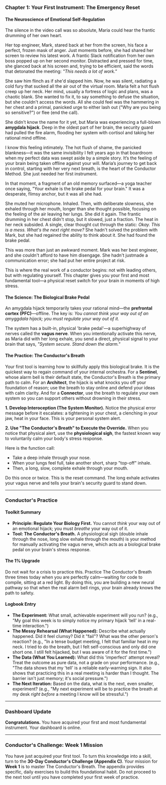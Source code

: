 ### **Chapter 1: Your First Instrument: The Emergency Reset**
#### The Neuroscience of Emotional Self-Regulation

The silence in the video call was so absolute, Maria could hear the frantic drumming of her own heart.

Her top engineer, Mark, stared back at her from the screen, his face a perfect, frozen mask of anger. Just moments before, she had shared her screen to review his latest work. A frantic Slack notification from her own boss popped up on her second monitor. Distracted and pressed for time, she glanced back at his screen and, trying to be efficient, said the words that detonated the meeting: *"This needs a lot of work."*

She saw him flinch as if she'd slapped him. Now, he was silent, radiating a cold fury that sucked all the air out of the virtual room. Maria felt a hot flush creep up her neck. Her mind, usually a fortress of logic and plans, was a chaotic blank. She wanted to fix it, to say something to defuse the situation, but she couldn't access the words. All she could feel was the hammering in her chest and a primal, panicked urge to either lash out ("Why are you being so sensitive?") or flee (end the call).

She didn't know the name for it yet, but Maria was experiencing a full-blown **amygdala hijack**. Deep in the oldest part of her brain, the security guard had pulled the fire alarm, flooding her system with cortisol and taking her rational mind offline.

I know this feeling intimately. The hot flush of shame, the panicked blankness—it was the same invisibility I felt years ago in that boardroom when my perfect data was swept aside by a simple story. It’s the feeling of your brain being taken offline against your will. Maria’s journey to get back in control, starting with her very next breath, is the heart of the Conductor Method. She just needed her first instrument.

In that moment, a fragment of an old memory surfaced—a yoga teacher once saying, "Your exhale is the brake pedal for your brain." It was a desperate, flimsy anchor, but it was all she had.

She muted her microphone. Inhaled. Then, with deliberate slowness, she exhaled through her mouth, longer than she thought possible, focusing on the feeling of the air leaving her lungs. She did it again. The frantic drumming in her chest didn't stop, but it slowed, just a fraction. The heat in her neck subsided. A single, clear thought cut through the static: *Okay. This is a mess. What's the next right move?* She hadn't solved the problem with Mark, but she had regained the ability to think about it. She had found the brake pedal.

This was more than just an awkward moment. Mark was her best engineer, and she couldn't afford to have him disengage. She hadn't justmade a communication error; she had put her entire project at risk.

This is where the real work of a conductor begins: not with leading others, but with regulating yourself. This chapter gives you your first and most fundamental tool—a physical reset switch for your brain in moments of high stress.

#### **The Science: The Biological Brake Pedal**

An amygdala hijack temporarily takes your rational mind—the **prefrontal cortex (PFC)**—offline. The key is: *You cannot think your way out of an amyggdala hijack; you must regulate your way out of it.*

The system has a built-in, physical 'brake pedal'—a superhighway of nerves called the **vagus nerve**. When you intentionally activate this nerve, as Maria did with her long exhale, you send a direct, physical signal to your brain that says, *"System secure. Stand down the alarm."*

#### **The Practice: The Conductor's Breath**

Your first tool is learning how to skillfully apply this biological brake. It is the quickest way to regain command of your internal orchestra. For a **Sentinel**, whose alarm bell is their default state, the Conductor's Breath is the primary path to calm. For an **Architect**, the hijack is what knocks you off your foundation of reason; use the breath to stay online and defend your ideas with calm clarity. And for a **Connector**, use the breath to regulate your own system so you can support others without drowning in their stress.

**1. Develop Interoception (The System Monitor).**
Notice the physical error message before it escalates: a tightening in your chest, a clenching in your jaw, heat in your face. This is your personal system alert.

**2. Use "The Conductor's Breath" to Execute the Override.**
When you notice that physical alert, use the **physiological sigh**, the fastest known way to voluntarily calm your body's stress response.

Here is the function call:
*   Take a deep inhale through your nose.
*   When your lungs feel full, take another short, sharp "top-off" inhale.
*   Then, a long, slow, complete exhale through your mouth.

Do this once or twice. This is the reset command. The long exhale activates your vagus nerve and tells your brain's security guard to stand down.

---
### **Conductor's Practice**

#### **Toolkit Summary**
*   **Principle: Regulate Your Biology First.** You cannot *think* your way out of an emotional hijack; you must *breathe* your way out of it.
*   **Tool: The Conductor's Breath.** A physiological sigh (double inhale through the nose, long slow exhale through the mouth) is your method for manually activating the vagus nerve, which acts as a biological brake pedal on your brain's stress response.

#### **The 1% Upgrade**
Do not wait for a crisis to practice this. Practice The Conductor's Breath three times today when you are perfectly calm—waiting for code to compile, sitting at a red light. By doing this, you are building a new neural pathway so that when the real alarm bell rings, your brain already knows the path to safety.

#### **Logbook Entry**
*   **The Experiment:** What small, achievable experiment will you run? (e.g., "My goal this week is to simply notice my primary hijack 'tell' in a real-time interaction.")
*   **The Messy Rehearsal (What Happened):** Describe what actually happened. Did it feel clumsy? Did it "fail"? What was the other person's reaction? (e.g., "In a tense budget meeting, I felt that familiar heat in my neck. I tried to do the breath, but I felt self-conscious and only did one short one. I still felt hijacked, but I was aware of it for the first time.")
*   **The Data (What You Learned):** What did this 'imperfect' attempt reveal? Treat the outcome as pure data, not a grade on your performance. (e.g., "The data shows that my 'tell' is a reliable early-warning sign. It also shows that practicing this in a real meeting is harder than I thought. The barrier isn't just memory; it's social pressure.")
*   **The Next Iteration:** Based on the data, what is the next, even smaller, experiment? (e.g., "My next experiment will be to practice the breath at my desk *right before* a meeting I know will be stressful.")

---
### **Dashboard Update**

**Congratulations.** You have acquired your first and most fundamental instrument. Your dashboard is online.

---
### **Conductor's Challenge: Week 1 Mission**

You have just acquired your first tool. To turn this knowledge into a skill, turn to the **30-Day Conductor's Challenge (Appendix C)**. Your mission for **Week 1** is to master The Conductor's Breath. The appendix provides specific, daily exercises to build this foundational habit. Do not proceed to the next tool until you have completed your first week of practice.
